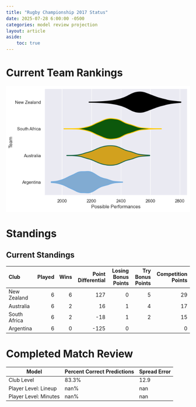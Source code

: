 ```yaml
---  
title: "Rugby Championship 2017 Status"  
date: 2025-07-28 6:00:00 -0500  
categories: model review projection  
layout: article  
aside:  
    toc: true  
---
```

# Current Team Rankings


![Club Rankings](plots/rankings_Rugby_Championship_2017.png)
# Standings

## Current Standings


| Club         |   Played |   Wins |   Point Differential |   Losing Bonus Points |   Try Bonus Points |   Competition Points |
|:-------------|---------:|-------:|---------------------:|----------------------:|-------------------:|---------------------:|
| New Zealand  |        6 |      6 |                  127 |                     0 |                  5 |                   29 |
| Australia    |        6 |      2 |                   16 |                     1 |                  4 |                   17 |
| South Africa |        6 |      2 |                  -18 |                     1 |                  2 |                   15 |
| Argentina    |        6 |      0 |                 -125 |                     0 |                    |                    0 |



# Completed Match Review


| Model | Percent Correct Predictions | Spread Error |
| ------ | ------ | ------ |
| Club Level | 83.3% | 12.9 |
| Player Level: Lineup | nan% | nan |
| Player Level: Minutes | nan% | nan |

